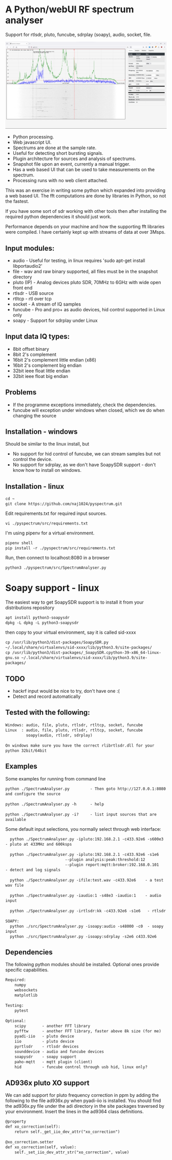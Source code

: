 # A Python/webUI RF spectrum analyser

Support for rtlsdr, pluto, funcube, sdrplay (soapy), audio, socket, file.

![Screenshot](screenShot_web.png)

* Python processing.
* Web javascript UI.
* Spectrums are done at the sample rate.
* Useful for detecting short bursting signals.
* Plugin architecture for sources and analysis of spectrums.
* Snapshot file upon an event, currently a manual trigger.
* Has a web based UI that can be used to take measurements on the spectrum.
* Processing runs with no web client attached.

This was an exercise in writing some python which expanded into providing a web based UI. The fft computations are done
by libraries in Python, so not the fastest.

If you have some sort of sdr working with other tools then after installing the required python dependencies it should
just work.

Performance depends on your machine and how the supporting fft libraries were compiled. I have certainly kept up with
streams of data at over 3Msps.

## Input modules:

* audio - Useful for testing, in linux requires 'sudo apt-get install libportaudio2'
* file - wav and raw binary supported, all files must be in the snapshot directory
* pluto (IP)  - Analog devices pluto SDR, 70MHz to 6GHz with wide open front end
* rtlsdr - USB source
* rtltcp - rtl over tcp
* socket - A stream of IQ samples
* funcube - Pro and pro+ as audio devices, hid control supported in Linux only
* soapy - Support for sdrplay under Linux

## Input data IQ types:

* 8bit offset binary
* 8bit 2's complement
* 16bit 2's complement little endian (x86)
* 16bit 2's complement big endian
* 32bit ieee float little endian
* 32bit ieee float big endian

## Problems

* If the programme exceptions immediately, check the dependencies.
* funcube will exception under windows when closed, which we do when changing the source

## Installation - windows

Should be similar to the linux install, but

* No support for hid control of funcube, we can stream samples but not control the device.
* No support for sdrplay, as we don't have SoapySDR support - don't know how to install on windows.

## Installation - linux

    cd ~
    git clone https://github.com/naj1024/pyspectrum.git

Edit requirements.txt for required input sources.

    vi ./pyspectrum/src/requirements.txt

I'm using pipenv for a virtual environment.

    pipenv shell
    pip install -r ./pyspectrum/src/requirements.txt

Run, then connect to localhost:8080 in a browser

    python3 ./pyspectrum/src/SpectrumAnalyser.py

# Soapy support - linux

The easiest way to get SoapySDR support is to install it from your distributions repository

    apt install python3-soapysdr
    dpkg -L dpkg -L python3-soapysdr

then copy to your virtual environment, say it is called sid-xxxx

    cp /usr/lib/python3/dist-packages/SoapySDR.py ~/.local/share/virtualenvs/sid-xxxx/lib/python3.9/site-packages/
    cp /usr/lib/python3/dist-packages/_SoapySDR.cpython-39-x86_64-linux-gnu.so ~/.local/share/virtualenvs/sid-xxxx/lib/python3.9/site-packages/

## TODO

* hackrf input would be nice to try, don't have one :(
* Detect and record automatically

## Tested with the following:

    Windows: audio, file, pluto, rtlsdr, rtltcp, socket, funcube
    Linux  : audio, file, pluto, rtlsdr, rtltcp, socket, funcube
             soapy(audio, rtlsdr, sdrplay)
    
    On windows make sure you have the correct rlibrtlsdr.dll for your python 32bit/64bit

## Examples

Some examples for running from command line

    python ./SpectrumAnalyser.py         - Then goto http://127.0.0.1:8080 and configure the source

    python ./SpectrumAnalyser.py -h      - help

    python ./SpectrumAnalyser.py -i?     - list input sources that are available

Some default input selections, you normally select through web interface:

      python ./SpectrumAnalyser.py -ipluto:192.168.2.1 -c433.92e6 -s600e3   - pluto at 433MHz and 600ksps
  
      python ./SpectrumAnalyser.py -ipluto:192.168.2.1 -c433.92e6 -s1e6 
                              --plugin analysis:peak:threshold:12 
                              --plugin report:mqtt:broker:192.168.0.101     - detect and log signals
  
      python ./SpectrumAnalyser.py -ifile:test.wav -c433.92e6    - a test wav file
  
      python ./SpectrumAnalyser.py -iaudio:1 -s48e3 -iaudio:1    - audio input 
  
      python ./SpectrumAnalyser.py -irtlsdr:kk -c433.92e6 -s1e6   - rtlsdr

    SOAPY:
      python ./src/SpectrumAnalyser.py -isoapy:audio -s48000 -c0  - soapy input
      python ./src/SpectrumAnalyser.py -isoapy:sdrplay -s2e6 c433.92e6 

## Dependencies

The following python modules should be installed. Optional ones provide specific capabilities.

    Required:
        numpy
        websockets
        matplotlib
        
    Testing:
        pytest
        
    Optional:
        scipy       - another FFT library
        pyfftw      - another FFT library, faster above 8k size (for me)
        pyadi-iio   - pluto device
        iio         - pluto device
        pyrtlsdr    - rtlsdr devices
        sounddevice - audio and funcube devices
        soapysdr    - soapy support
        paho-mqtt   - mqtt plugin (client)
        hid         - funcube control through usb hid, linux only?

## AD936x pluto XO support

We can add support for pluto frequency correction in ppm by adding the following to the file ad936x.py when pyadi-iio is
installed. You should find the ad936x.py file under the adi directory in the site packages traversed by your
environment. Insert the lines in the ad9364 class definitions.

    @property
    def xo_correction(self):
        return self._get_iio_dev_attr("xo_correction")

    @xo_correction.setter
    def xo_correction(self, value):
        self._set_iio_dev_attr_str("xo_correction", value)
